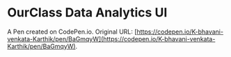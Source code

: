 # OurClass Data Analytics UI 

A Pen created on CodePen.io. Original URL: [https://codepen.io/K-bhavani-venkata-Karthik/pen/BaGmqyW](https://codepen.io/K-bhavani-venkata-Karthik/pen/BaGmqyW).

